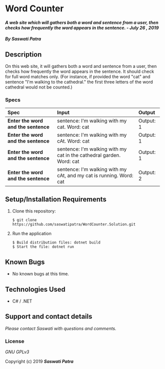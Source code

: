 # Word Counter

#### _A web site which will gathers both a word and sentence from a user, then checks how frequently the word appears in the sentence. - July 26 , 2019_

#### _By **Saswati Patra**_

## Description

On this web site, it will gathers both a word and sentence from a user, then checks how frequently the word appears in the sentence. It should check for full word matches only. (For instance, if provided the word "cat" and sentence "I'm walking to the cathedral." the first three letters of the word cathedral would not be counted.)

### Specs
| Spec | Input | Output |
| :-------------     | :------------- | :------------- |
| **Enter the word and the sentence** | sentence: I'm walking with my cat. Word: cat | Output: 1|
| **Enter the word and the sentence** |sentence: I'm walking with my cAt. Word: cat  | Output: 1|
| **Enter the word and the sentence** |sentence: I'm walking with my cat in the cathedral garden. Word: cat  | Output: 1|
| **Enter the word and the sentence** |sentence: I'm walking with my cAt, and my cat is running. Word: cat  | Output: 2|

## Setup/Installation Requirements

1. Clone this repository:
    ```
    $ git clone https://github.com/saswatipatra/WordCounter.Solution.git
    ```
2. Run the application
    ```
    $ Build distribution files: dotnet build
    $ Start the file: dotnet run
    ```

## Known Bugs
* No known bugs at this time.

## Technologies Used
* C# / .NET

## Support and contact details

_Please contact  Saswati with questions and comments._

### License

*GNU GPLv3*

Copyright (c) 2019 **_Saswati Patra_**
